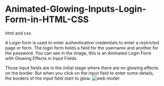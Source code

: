 # Animated-Glowing-Inputs-Login-Form-in-HTML-CSS
 html and css

A Login form is used to enter authentication credentials to enter a restricted page or form. The login form holds a field for the username and another for the password. You can see in the image, this is an Animated Login Form with Glowing Effects in Input Fields.
 
Those input fields are in the initial stage where there are no glowing effects on the border. But when you click on the input field to enter some details, the borders of the input field start to glow.
 ![web model](https://user-images.githubusercontent.com/73452153/233675966-b38e6650-9a7e-430a-8f2b-879a2d92d81e.png)
